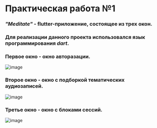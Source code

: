 # Практическая работа №1

### *"Meditate"* - flutter-приложение, состоящее из трех окон.
### Для реализации данного проекта использовался язык программирования *dart*.

### Первое окно - окно авторазации. 
![image](https://user-images.githubusercontent.com/80402777/191964061-10a01a74-aeea-4b62-94af-ecd005c082ac.png)
### Второе окно - окно с подборкой тематических аудиозаписей. 
![image](https://user-images.githubusercontent.com/80402777/191964124-a049bc9d-4ea8-4f6d-b160-4b32c9db47fe.png)
### Третье окно - окно с блоками сессий. 
![image](https://user-images.githubusercontent.com/80402777/191964227-c6af180c-8264-47e1-bfd7-876e3cabf80a.png)





